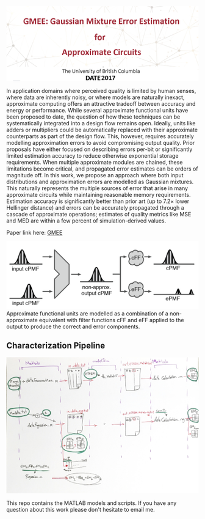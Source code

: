 ![GMEE](./resources/date17.png)

In application domains where perceived quality is limited by human senses, where data are inherently noisy, or where models are naturally inexact, approximate computing offers an attractive tradeoff between accuracy and energy or performance.
 While several approximate functional units have been proposed to date, the question of how these techniques can be systematically integrated into a design flow remains open.
 Ideally, units like adders or multipliers could be automatically replaced with their approximate counterparts as part of the design flow.
 This, however, requires accurately modelling approximation errors to avoid compromising output quality. Prior proposals have either focused on describing errors per-bit or significantly limited estimation accuracy to reduce otherwise exponential storage requirements.
 When multiple approximate modules are chained, these limitations become critical, and propagated error estimates can be orders of magnitude off.
 In this work, we propose an approach where both input distributions and approximation errors are modelled as Gaussian mixtures.
 This naturally represents the multiple sources of error that arise in many approximate circuits while maintaining reasonable memory requirements.
 Estimation accuracy is significantly better than prior art (up to 7.2× lower Hellinger distance) and errors can be accurately propagated through a cascade of approximate operations; estimates of quality metrics like MSE and MED are within a few percent of simulation-derived values.

Paper link here: [GMEE](https://ieeexplore.ieee.org/abstract/document/7927004)

![GMEE](GMEE.png)
Approximate functional units are modelled as a combination of a non-approximate equivalent with filter functions cFF and eFF applied to the output to produce the correct and error components.


## Characterization Pipeline
![Pipeline](./ErrorModeling/SigmaPaper/Matlab_src/pipeline.png)

This repo contains the MATLAB models and scripts. If you have any question about this work please don't hesitate to email me.
